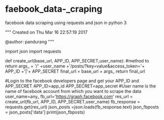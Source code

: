 # faebook_data-_craping
facebook data scraping using requests and json in python 3

"""
Created on Thu Mar 16 22:57:19 2017

@author: pandurang
"""

import json
import requests

def create_url(base_url, APP_ID, APP_SECRET,user_name):
    #method to return 
    args_ = '/' +user_name +'/posts/?key=value&access_token='+ APP_ID +'|'+ APP_SECRET
    final_url = base_url + args_
    return final_url

#Login to the facebook developers page and get your APP_ID and APP_SECRET
APP_ID=app_id
APP_SECRET=app_secret
#User name is the name of facebook account from which you want to scrape the data
user_name=any_
fb_url='https://graph.facebook.com'
res_url = create_url(fb_url, APP_ID, APP_SECRET,user_name)
fb_response = requests.get(res_url)
json_posts =json.loads(fb_response.text)
json_fbposts = json_posts['data']
print(json_fbposts) 
